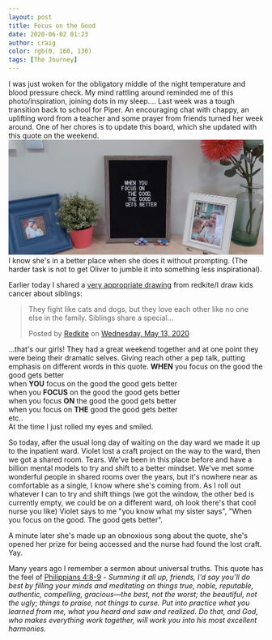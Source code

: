 ```yaml
---
layout: post
title: Focus on the Good
date: 2020-06-02 01:23
author: craig
color: rgb(0, 160, 130)
tags: [The Journey]
---
```


I was just woken for the obligatory middle of the night temperature and blood pressure check. My mind rattling around reminded me of this photo/inspiration, joining dots in my sleep....
Last week was a tough transition back to school for Piper. An encouraging chat with chappy, an uplifting word from a teacher and some prayer from friends turned her week around. 
One of her chores is to update this board, which she updated with this quote on the weekend. 
![Letter board saying when you focus on the good the good gets better](/assets/img/posts/focus-on-good.jpg "Focus on the good")
I know she's in a better place when she does it without prompting. (The harder task is not to get Oliver to jumble it into something less inspirational).

Earlier today I shared a [very appropriate drawing](https://www.facebook.com/redkitecharity/posts/10158693028219684) from redkite/I draw kids cancer about siblings:
<div id="fb-root"></div><script async defer crossorigin="anonymous" src="https://connect.facebook.net/en_US/sdk.js#xfbml=1&version=v7.0" nonce="LLz3cA8l"></script>
<div class="fb-post" data-href="https://www.facebook.com/redkitecharity/posts/10158693028219684" data-show-text="true" data-width=""><blockquote cite="https://developers.facebook.com/redkitecharity/posts/10158693028219684" class="fb-xfbml-parse-ignore"><p>They fight like cats and dogs, but they love each other like no one else in the family. Siblings share a special...</p>Posted by <a href="https://www.facebook.com/redkitecharity/">Redkite</a> on&nbsp;<a href="https://developers.facebook.com/redkitecharity/posts/10158693028219684">Wednesday, May 13, 2020</a></blockquote></div>

...that's our girls! They had a great weekend together and at one point they were being their dramatic selves. Giving reach other a pep talk, putting emphasis on different words in this quote. 
**WHEN** you focus on the good the good gets better<br/>
when **YOU** focus on the good the good gets better<br/>
when you **FOCUS** on the good the good gets better<br/>
when you focus **ON** the good the good gets better<br/>
when you focus on **THE** good the good gets better<br/>
etc..<br/>
At the time I just rolled my eyes and smiled.

So today, after the usual long day of waiting on the day ward we made it up to the inpatient ward. Violet lost a craft project on the way to the ward, then we got a shared room. Tears. We've been in this place before and have a billion mental models to try and shift to a better mindset. We've met some wonderful people in shared rooms over the years, but it's nowhere near as comfortable as a single, I know where she's coming from. As I roll out whatever I can to try and shift things (we got the window, the other bed is currently empty, we could be on a different ward, oh look there's that cool nurse you like) Violet says to me "you know what my sister says", "When you focus on the good. The good gets better".

A minute later she's made up an obnoxious song about the quote, she's opened her prize for being accessed and the nurse had found the lost craft. Yay.

Many years ago I remember a sermon about universal truths. This quote has the feel of [Philippians 4:8‭-‬9](https://www.bible.com/bible/97/PHP.4.8.MSG) -
*Summing it all up, friends, I’d say you’ll do best by filling your minds and meditating on things true, noble, reputable, authentic, compelling, gracious—the best, not the worst; the beautiful, not the ugly; things to praise, not things to curse. Put into practice what you learned from me, what you heard and saw and realized. Do that, and God, who makes everything work together, will work you into his most excellent harmonies.*